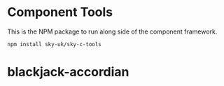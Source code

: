 # Component Tools

This is the NPM package to run along side of the component framework.

`npm install sky-uk/sky-c-tools`
# blackjack-accordian
